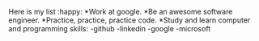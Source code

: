 Here is my list :happy:
*Work at google.
*Be an awesome software engineer.
*Practice, practice, practice code.
*Study and learn computer and programming skills:
     -github
     -linkedin
     -google
     -microsoft
     
     
     
